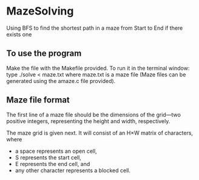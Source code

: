 # MazeSolving
Using BFS to find the shortest path in a maze from Start to End if there exists one


## To use the program
Make the file with the Makefile provided. To run it in the terminal window: type ./solve < maze.txt where maze.txt is a maze file (Maze files can be generated using the amaze.c file provided).


## Maze file format
The first line of a maze file should be the dimensions of the grid—two positive integers, representing the height and width, respectively.

The maze grid is given next. It will consist of an H×W matrix of characters, where
- a space represents an open cell,
- S represents the start cell,
- E represents the end cell, and
- any other character represents a blocked cell.
